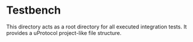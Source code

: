 # Testbench

This directory acts as a root directory for all executed integration tests. It provides a uProtocol project-like file structure.
